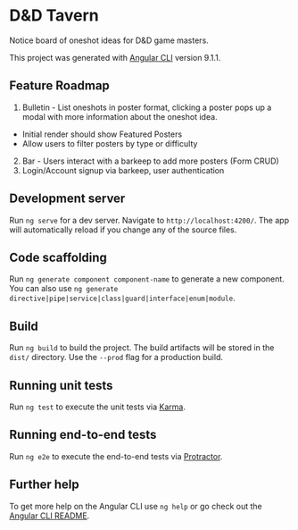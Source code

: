 # D&D Tavern

Notice board of oneshot ideas for D&D game masters.

This project was generated with [Angular CLI](https://github.com/angular/angular-cli) version 9.1.1.

## Feature Roadmap

1. Bulletin - List oneshots in poster format, clicking a poster pops up a modal with more information about the oneshot idea.

- Initial render should show Featured Posters
- Allow users to filter posters by type or difficulty

2. Bar - Users interact with a barkeep to add more posters (Form CRUD)
3. Login/Account signup via barkeep, user authentication

## Development server

Run `ng serve` for a dev server. Navigate to `http://localhost:4200/`. The app will automatically reload if you change any of the source files.

## Code scaffolding

Run `ng generate component component-name` to generate a new component. You can also use `ng generate directive|pipe|service|class|guard|interface|enum|module`.

## Build

Run `ng build` to build the project. The build artifacts will be stored in the `dist/` directory. Use the `--prod` flag for a production build.

## Running unit tests

Run `ng test` to execute the unit tests via [Karma](https://karma-runner.github.io).

## Running end-to-end tests

Run `ng e2e` to execute the end-to-end tests via [Protractor](http://www.protractortest.org/).

## Further help

To get more help on the Angular CLI use `ng help` or go check out the [Angular CLI README](https://github.com/angular/angular-cli/blob/master/README.md).
